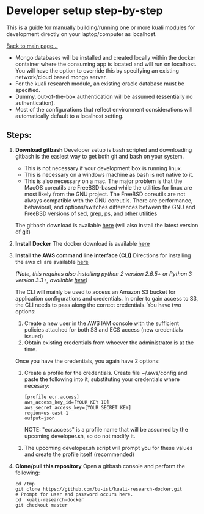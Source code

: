 # Developer setup step-by-step

 This is a guide for manually building/running one or more kuali modules for development directly on your laptop/computer as localhost. 

[Back to main page...](readme.md)

- Mongo databases will be installed and created locally within the docker container where the consuming app is located and will run on localhost. You will have the option to override this by specifying an existing network/cloud based mongo server. 
- For the kuali research module, an existing oracle database must be specified.
- Dummy, out-of-the-box authentication will be assumed (essentially no authentication).
- Most of the configurations that reflect environment considerations will automatically default to a localhost setting.

## Steps:

1. **Download gitbash**
   Developer setup is bash scripted and downloading gitbash is the easiest way to get both git and bash on your system.

   - This is not necessary if your development box is running linux.
   - This is necessary on a windows machine as bash is not native to it.
   - This is also necessary on a mac.
     The major problem is that the MacOS coreutils are FreeBSD-based while the utilities for linux are most likely from the GNU project. The FreeBSD coreutils are not always compatible with the GNU coreutils. There are performance, behavioral, and options/switches differences between the GNU and FreeBSD versions of [sed](http://forums.freebsd.org/showthread.php?p=207335), [grep](http://lists.freebsd.org/pipermail/freebsd-current/2010-August/019310.html), [ps](https://serverfault.com/questions/324945/what-is-the-os-x-bsd-equivalent-of-the-gnu-ps-auxf-command), and [other utilities](https://unix.stackexchange.com/questions/79355/what-are-the-main-differences-between-bsd-and-gnu-linux-userland/79357#79357) 

   The gitbash download is available [here](https://git-scm.com/downloads) (will also install the latest version of git)

2. **Install Docker**
   The docker download is available [here](https://www.docker.com/community-edition)

3. **Install the AWS command line interface (CLI)**
   Directions for installing the aws cli are available [here](https://docs.aws.amazon.com/cli/latest/userguide/installing.html) 

   *(Note, this requires also installing python 2 version 2.6.5+ or Python 3 version 3.3+, available [here](https://www.python.org/downloads/))*

   The CLI will mainly be used to access an Amazon S3 bucket for application configurations and credentials.
   In order to gain access to S3, the CLI needs to pass along the correct credentials.
   You have two options:

   1. Create a new user in the AWS IAM console with the sufficient policies attached for both S3 and ECS access (new credentials issued)
   2. Obtain existing credentials from whoever the administrator is at the time.

   Once you have the credentials, you again have 2 options:

   1. Create a profile for the credentials.
      Create file ~/.aws/config and paste the following into it, substituting your credentials where necesary:

      ```
      [profile ecr.access]
      aws_access_key_id=[YOUR KEY ID]
      aws_secret_access_key=[YOUR SECRET KEY]
      region=us-east-1
      output=json
      ```

      NOTE: "ecr.access" is a profile name that will be assumed by the upcoming developer.sh, so do not modify it.

   2. The upcoming developer.sh script will prompt you for these values and create the profile itself (recommended)

4. **Clone/pull this repository**
   Open  a gitbash console and perform the following:

   ```
   cd /tmp
   git clone https://github.com/bu-ist/kuali-research-docker.git
   # Prompt for user and password occurs here.
   cd  kuali-research-docker
   git checkout master
   ```

   